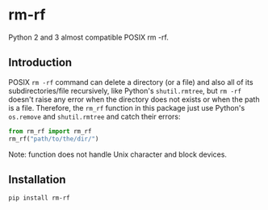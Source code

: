 # rm-rf
Python 2 and 3 almost compatible POSIX rm -rf.

## Introduction
POSIX `rm -rf` command can delete a directory (or a file) and also all of its subdirectories/file recursively, like Python's `shutil.rmtree`, but `rm -rf` doesn't raise any error when the directory does not exists or when the path is a file.
Therefore, the `rm_rf` function in this package just use Python's `os.remove` and `shutil.rmtree` and catch their errors:

```python
from rm_rf import rm_rf
rm_rf("path/to/the/dir/")
```
Note: function does not handle Unix character and block devices.

## Installation

```
pip install rm-rf
```
